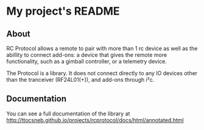 # My project's README

## About

RC Protocol allows a remote to pair with more than 1 rc device as well as the abillity to connect add-ons: a device that gives the remote more functionality, such as a gimball controller, or a telemetry device.

The Protocol is a library. It does not connect directly to any IO devices other than the tranceiver (RF24L01(+)), and add-ons through i²c.

## Documentation

You can see a full documentation of the library at http://ttocsneb.github.io/projects/rcprotocol/docs/html/annotated.html
